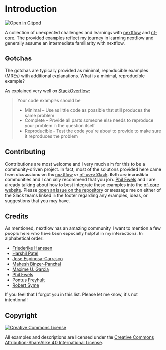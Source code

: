 # Introduction

[![Open in Gitpod](https://gitpod.io/button/open-in-gitpod.svg)](https://gitpod.io/#https://github.com/Midnighter/nextflow-gotchas/blob/main/docs/README.md)

A collection of unexpected challenges and learnings with [nextflow](https://nextflow.io/) and [nf-core](https://nf-co.re/). The provided examples reflect my journey in learning nextflow and generally assume an intermediate familiarity with nextflow.

## Gotchas

The gotchas are typically provided as minimal, reproducible examples (MREs) with additional explanations. What is a minimal, reproducible example?

As explained very well on [StackOverflow](https://stackoverflow.com/help/minimal-reproducible-example):

> Your code examples should be
>
> -   Minimal – Use as little code as possible that still produces the same problem
> -   Complete – Provide all parts someone else needs to reproduce your problem in the question itself
> -   Reproducible – Test the code you're about to provide to make sure it reproduces the problem

## Contributing

Contributions are most welcome and I very much aim for this to be a community-driven project. In fact, most of the solutions provided here came from discussions on the [nextflow](https://join.slack.com/t/nextflow/shared_invite/zt-11iwlxtw5-R6SNBpVksOJAx5sPOXNrZg) or [nf-core Slack](https://nfcore.slack.com/). Both are incredible communities and I can only recommend that you join. [Phil Ewels](https://github.com/ewels/) and I are already talking about how to best integrate these examples into the [nf-core website](https://nf-co.re/). Please [open an issue on the repository](https://github.com/Midnighter/nextflow-gotchas/issues) or message me on either of the Slack teams linked in the footer regarding any examples, ideas, or suggestions that you may have.

## Credits

As mentioned, nextflow has an amazing community. I want to mention a few people here who have been especially helpful in my interactions. In alphabetical order:

-   [Friederike Hanssen](https://github.com/FriederikeHanssen)
-   [Harshil Patel](https://github.com/drpatelh)
-   [Jose Espinosa-Carrasco](https://github.com/JoseEspinosa)
-   [Mahesh Binzer-Panchal](https://github.com/mahesh-panchal)
-   [Maxime U. Garcia](https://github.com/maxulysse)
-   [Phil Ewels](https://github.com/ewels)
-   [Pontus Freyhult](https://github.com/pontus)
-   [Robert Syme](https://github.com/robsyme)

If you feel that I forgot you in this list. Please let me know, it's not intentional!

## Copyright

<a rel="license" href="http://creativecommons.org/licenses/by-sa/4.0/"><img alt="Creative Commons License" style="border-width:0" src="https://i.creativecommons.org/l/by-sa/4.0/88x31.png" /></a>

All examples and descriptions are licensed under the <a rel="license" href="http://creativecommons.org/licenses/by-sa/4.0/">Creative Commons Attribution-ShareAlike 4.0 International License</a>.
